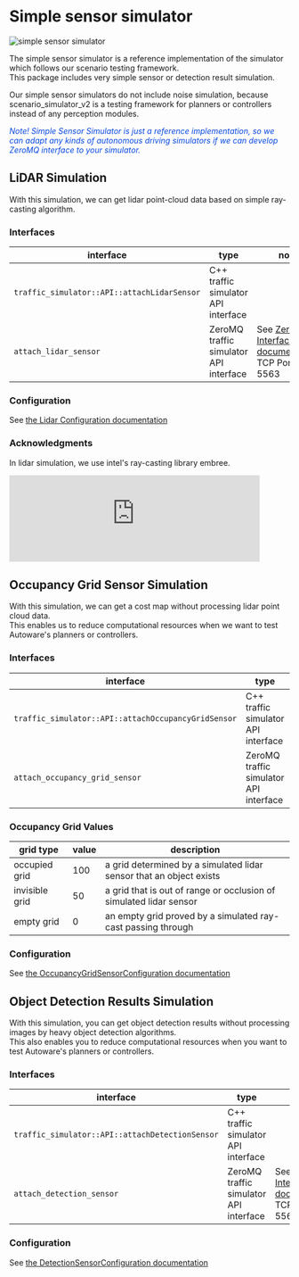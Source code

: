 # Simple sensor simulator

![simple sensor simulator](../image/simple_sensor_simulator.png "simple sensor simulator")

The simple sensor simulator is a reference implementation of the simulator which follows our scenario testing framework.  
This package includes very simple sensor or detection result simulation.

Our simple sensor simulators do not include noise simulation, because scenario_simulator_v2 is a testing framework for planners or controllers instead of any perception modules. 


[//]: # (This package includes very, very simple lidar simulation and send simulated detection result to the Autoware.)

<font color="#065479E">_Note! Simple Sensor Simulator is just a reference implementation, so we can adapt any kinds of autonomous driving simulators if we can develop ZeroMQ interface to your simulator._</font>


## LiDAR Simulation
With this simulation, we can get lidar point-cloud data based on simple ray-casting algorithm.

### Interfaces

| interface                                   | type                                   | note                                                                                       |
|---------------------------------------------|----------------------------------------|--------------------------------------------------------------------------------------------|
| `traffic_simulator::API::attachLidarSensor` | C++ traffic simulator API interface    |                                                                                            |
| `attach_lidar_sensor`                       | ZeroMQ traffic simulator API interface | See [ZeroMQ Interfaces documentation](/docs/developer_guide/ZeroMQ.md)<br/>TCP Port : 5563 |  

### Configuration

See [the Lidar Configuration documentation](https://tier4.github.io/scenario_simulator_v2-docs/proto_doc/protobuf/#lidarconfiguration)

### Acknowledgments
In lidar simulation, we use intel's ray-casting library embree.

<iframe
class="hatenablogcard"
style="width:100%;height:155px;max-width:450px;"
title="embree"
src="https://hatenablog-parts.com/embed?url=https://github.com/embree/embree"
width="300" height="150" frameborder="0" scrolling="no">
</iframe>

## Occupancy Grid Sensor Simulation
With this simulation, we can get a cost map without processing lidar point cloud data.  
This enables us to reduce computational resources when we want to test Autoware's planners or controllers.  

### Interfaces

| interface                                           | type                                   | note                                                                                       |
|-----------------------------------------------------|----------------------------------------|--------------------------------------------------------------------------------------------|
| `traffic_simulator::API::attachOccupancyGridSensor` | C++ traffic simulator API interface    |                                                                                            |
| `attach_occupancy_grid_sensor`                      | ZeroMQ traffic simulator API interface | See [ZeroMQ Interfaces documentation](/docs/developer_guide/ZeroMQ.md)<br/>TCP Port : 5565 |  

### Occupancy Grid Values

| grid type      | value | description                                                         |
|----------------|-------|---------------------------------------------------------------------|
| occupied grid  | 100   | a grid determined by a simulated lidar sensor that an object exists |
| invisible grid | 50    | a grid that is out of range or occlusion of simulated lidar sensor  |
| empty grid     | 0     | an empty grid proved by a simulated ray-cast passing through        |    



### Configuration

See [the OccupancyGridSensorConfiguration documentation](https://tier4.github.io/scenario_simulator_v2-docs/proto_doc/protobuf/#occupancygridsensorconfiguration)

## Object Detection Results Simulation
With this simulation, you can get object detection results without processing images by heavy object detection algorithms.  
This also enables you to reduce computational resources when you want to test Autoware's planners or controllers.

### Interfaces

| interface                                       | type                                   | note                                                                                       |
|-------------------------------------------------|----------------------------------------|--------------------------------------------------------------------------------------------|
| `traffic_simulator::API::attachDetectionSensor` | C++ traffic simulator API interface    |                                                                                            |
| `attach_detection_sensor`                       | ZeroMQ traffic simulator API interface | See [ZeroMQ Interfaces documentation](/docs/developer_guide/ZeroMQ.md)<br/>TCP Port : 5564 |  


### Configuration

See [the DetectionSensorConfiguration documentation](https://tier4.github.io/scenario_simulator_v2-docs/proto_doc/protobuf/#detectionsensorconfiguration)

